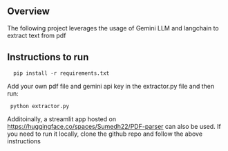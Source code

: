 ## Overview

The following project leverages the usage of Gemini LLM and langchain to extract text from pdf

## Instructions to run

```
  pip install -r requirements.txt
```

Add your own pdf file and gemini api key in the extractor.py file and then run:
```
 python extractor.py
```

Additoinally, a streamlit app hosted on https://huggingface.co/spaces/Sumedh22/PDF-parser can also be used. If you need to run it locally, clone the github repo and follow the above instructions 
